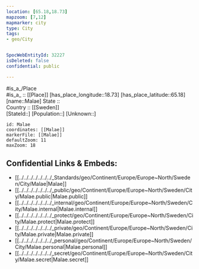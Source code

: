 ```yaml
---
location: [65.18,18.73] 
mapzoom: [7,12] 
mapmarker: city 
type: City
tags:
- geo/City


SpocWebEntityId: 32227
isDeleted: false
confidential: public

---
```

#is_a_/Place  
#is_a_ :: [[Place]] 
[has_place_longitude::18.73] 
[has_place_latitude::65.18] 
[name::Malae] 
State ::  
Country :: [[Sweden]]  
[StateId::] 
[Population::] 
[Unknown::] 


```leaflet
id: Malae
coordinates: [[Malae]] 
markerFile: [[Malae]] 
defaultZoom: 11 
maxZoom: 18
```


## Confidential Links & Embeds: 
- [[../../../../../../../_Standards/geo/Continent/Europe/Europe~North/Sweden/City/Malae|Malae]] 
- [[../../../../../../../_public/geo/Continent/Europe/Europe~North/Sweden/City/Malae.public|Malae.public]] 
- [[../../../../../../../_internal/geo/Continent/Europe/Europe~North/Sweden/City/Malae.internal|Malae.internal]] 
- [[../../../../../../../_protect/geo/Continent/Europe/Europe~North/Sweden/City/Malae.protect|Malae.protect]] 
- [[../../../../../../../_private/geo/Continent/Europe/Europe~North/Sweden/City/Malae.private|Malae.private]] 
- [[../../../../../../../_personal/geo/Continent/Europe/Europe~North/Sweden/City/Malae.personal|Malae.personal]] 
- [[../../../../../../../_secret/geo/Continent/Europe/Europe~North/Sweden/City/Malae.secret|Malae.secret]] 
